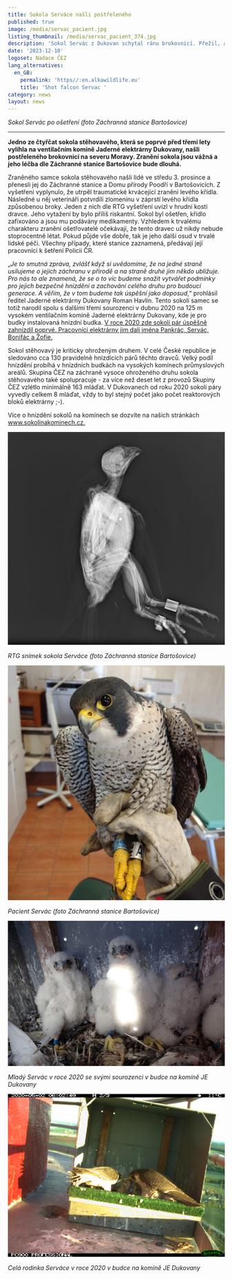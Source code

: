 ```yaml
---
title: Sokola Serváce našli postřeleného
published: true
image: /media/servac_pacient.jpg
listing_thumbnail: /media/servac_pacient_374.jpg
description: 'Sokol Servác z Dukovan schytal ránu brokovnicí. Přežil, ale létat už nebude.'
date: '2023-12-10'
logoset: Nadace ČEZ
lang_alternatives:
  en_GB:
    permalink: 'https//:en.alkawildlife.eu'
    title: 'Shot falcon Servac '
category: news
layout: news
---
```

_Sokol Servác po ošetření (foto Záchranná stanice Bartošovice)_

- - -

**Jedno ze čtyřčat sokola stěhovavého, která se poprvé před třemi lety vylíhla na ventilačním komíně Jaderné elektrárny Dukovany, našli postřeleného brokovnicí na severu Moravy. Zranění sokola jsou vážná a jeho léčba dle Záchranné stanice Bartošovice bude dlouhá.** 

Zraněného samce sokola stěhovavého našli lidé ve středu 3. prosince a přenesli jej do Záchranné stanice a Domu přírody Poodří v Bartošovicích. Z vyšetření vyplynulo, že utrpěl traumatické krvácející zranění levého křídla. Následné u něj veterináři potvrdili zlomeninu v záprstí levého křídla způsobenou broky. Jeden z nich dle RTG vyšetření uvízl v hrudní kosti dravce. Jeho vytažení by bylo příliš riskantní. Sokol byl ošetřen, křídlo zafixováno a jsou mu podávány medikamenty. Vzhledem k trvalému charakteru zranění ošetřovatelé očekávají, že tento dravec už nikdy nebude stoprocentně létat. Pokud půjde vše dobře, tak je jeho další osud v trvalé lidské péči. Všechny případy, které stanice zaznamená, předávají její pracovníci k šetření Policii ČR.

„_Je to smutná zpráva, zvlášť když si uvědomíme, že na jedné straně usilujeme o jejich záchranu v přírodě a na straně druhé jim někdo ubližuje. Pro nás to ale znamená, že se o to víc budeme snažit vytvářet podmínky pro jejich bezpečné hnízdění a zachování celého druhu pro budoucí generace. A věřím, že v tom budeme tak úspěšní jako doposud_,“ prohlásil ředitel Jaderné elektrárny Dukovany Roman Havlín. Tento sokolí samec se totiž narodil spolu s dalšími třemi sourozenci v dubnu 2020 na 125 m vysokém ventilačním komíně Jaderné elektrárny Dukovany, kde je pro budky instalovaná hnízdní budka. [V roce 2020 zde sokolí pár úspěšně zahnízdil poprvé. Pracovníci elektrárny jim dali jména Pankrác, Servác, Bonifác a Žofie. ](https://sokolinakominech.cz/news/sokol%C3%AD-%C4%8Dty%C5%99%C4%8Data-v-dukovanech)

Sokol stěhovavý je kriticky ohroženým druhem. V celé České republice je sledováno cca 130 pravidelně hnízdících párů těchto dravců. Velký podíl hnízdění probíhá v hnízdních budkách na vysokých komínech průmyslových areálů. Skupina ČEZ na záchraně vysoce ohroženého druhu sokola stěhovavého také spolupracuje - za více než deset let z provozů Skupiny ČEZ vzlétlo minimálně 163 mláďat. V Dukovanech od roku 2020 sokolí páry vyvedly celkem 8 mláďat, vždy to byl stejný počet jako počet reaktorových bloků elektrárny ;-).

Více o hnízdění sokolů na komínech se dozvíte na našich stránkách [www.sokolinakominech.cz. ](www.sokolinakominech.cz)

![](/media/servac_rtg.jpg)

_RTG snímek sokola Serváce (foto Záchranná stanice Bartošovice)_

![](/media/servac_vestanici.jpg)

_Pacient_ _Servác (foto Záchranná stanice Bartošovice)_

![](/media/dukovany_ctyrka_2020.jpg)

_Mladý Servác v roce 2020 se svými sourozenci v budce na komíně JE Dukovany_

![](/media/dukovany_krmeni_2020.jpg)

_Celá rodinka Serváce v roce 2020 v budce na komíně JE Dukovany_
